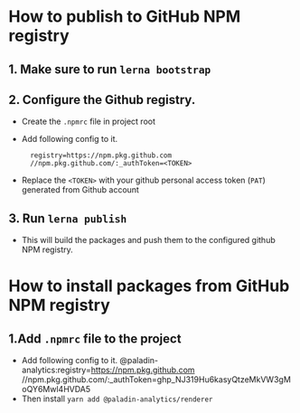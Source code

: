 # How to publish to GitHub NPM registry

## 1. Make sure to run `lerna bootstrap`

## 2. Configure the Github registry.

- Create the `.npmrc` file in project root
- Add following config to it.

        registry=https://npm.pkg.github.com
        //npm.pkg.github.com/:_authToken=<TOKEN>

* Replace the `<TOKEN>` with your github personal access token (`PAT`) generated from Github account

## 3. Run `lerna publish`

- This will build the packages and push them to the configured github NPM registry.

# How to install packages from GitHub NPM registry

## 1.Add `.npmrc` file to the project

- Add following config to it.
  @paladin-analytics:registry=https://npm.pkg.github.com
  //npm.pkg.github.com/:\_authToken=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
- Then install `yarn add @paladin-analytics/renderer`
